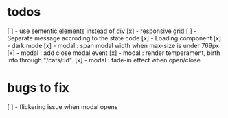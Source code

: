 # todos
[ ] - use sementic elements instead of div
[x] - responsive grid
[ ] - Separate message accroding to the state code
[x] - Loading component
[x] - dark mode
[x] - modal : span modal width when max-size is under 769px
[x] - modal : add close modal event
[x] - modal : render temperament, birth info through "/cats/:id".
[x] - modal : fade-in effect when open/close

# bugs to fix
[ ] - flickering issue when modal opens